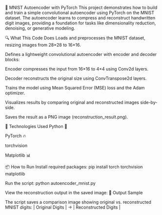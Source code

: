 🧠 MNIST Autoencoder with PyTorch
This project demonstrates how to build and train a simple convolutional autoencoder using PyTorch on the MNIST dataset. The autoencoder learns to compress and reconstruct handwritten digit images, providing a foundation for tasks like dimensionality reduction, denoising, or generative modeling.

🔍 What This Code Does
Loads and preprocesses the MNIST dataset, resizing images from 28×28 to 16×16.

Defines a lightweight convolutional autoencoder with encoder and decoder blocks:

Encoder compresses the input from 16×16 to 4×4 using Conv2d layers.

Decoder reconstructs the original size using ConvTranspose2d layers.

Trains the model using Mean Squared Error (MSE) loss and the Adam optimizer.

Visualizes results by comparing original and reconstructed images side-by-side.

Saves the result as a PNG image (reconstruction_result.png).

🧰 Technologies Used
Python 🐍

PyTorch 🔥

torchvision

Matplotlib 📊

📦 How to Run
Install required packages:
pip install torch torchvision matplotlib

Run the script:
python autoencoder_mnist.py

View the reconstruction output in the saved image:
📸 Output Sample

The script saves a comparison image showing original vs. reconstructed MNIST digits:
| Original Digits | → | Reconstructed Digits |
